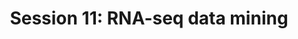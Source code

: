 ---
layout: default
title: "Session 11: RNA-seq data mining "
parent: Sessions
nav_order: 11
permalink: /sessions/session_11/

---